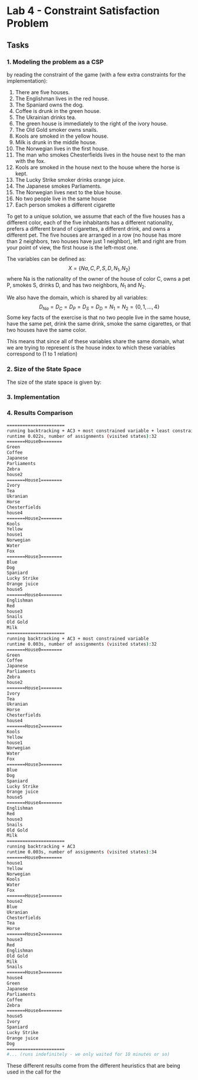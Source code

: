 # Lab 4 - Constraint Satisfaction Problem

## Tasks

### 1. Modeling the problem as a CSP

by reading the constraint of the game (with a few extra constraints for the implementation):

1. There are five houses.
2. The Englishman lives in the red house.
3. The Spaniard owns the dog.
4. Coffee is drunk in the green house.
5. The Ukrainian drinks tea.
6. The green house is immediately to the right of the ivory house.
7. The Old Gold smoker owns snails.
8. Kools are smoked in the yellow house.
9. Milk is drunk in the middle house.
10. The Norwegian lives in the first house.
11. The man who smokes Chesterfields lives in the house next to the man with the fox.
12. Kools are smoked in the house next to the house where the horse is kept.
13. The Lucky Strike smoker drinks orange juice.
14. The Japanese smokes Parliaments.
15. The Norwegian lives next to the blue house.
16. No two people live in the same house
17. Each person smokes a different cigarette

To get to a unique solution, we assume that each of the five houses has a different color, each
of the five inhabitants has a different nationality, prefers a different brand of cigarettes, a different
drink, and owns a different pet. The five houses are arranged in a row (no house has more than
2 neighbors, two houses have just 1 neighbor), left and right are from your point of view, the first
house is the left-most one.

The variables can be defined as:
$$
X = \{Na, C, P, S, D, N_1, N_2\}
$$
where Na is the nationality of the owner of the house of color C, owns a pet P, smokes S, drinks D, and has two neighbors, $N_1$ and $N_2$.

We also have the domain, which is shared by all variables:
$$
D_{Na}=D_C=D_P= D_S= D_D=N_1=N_2=\{0, 1,\dots,4\}
$$
Some key facts of the exercise is that no two people live in the same house, have the same pet, drink the same drink, smoke the same cigarettes, or that two houses have the same color.

This means that since all of these variables share the same domain, what we are trying to represent is the house index to which these variables correspond to (1 to 1 relation)

### 2. Size of the State Space

The size of the state space is given by:





### 3. Implementation

### 4. Results Comparison

```sh
======================
running backtracking + AC3 + most constrained variable + least constraining value
runtime 0.022s, number of assignments (visited states):32
=======House0========
Green
Coffee
Japanese
Parliaments
Zebra
house2
=======House1========
Ivory
Tea
Ukranian
Horse
Chesterfields
house4
=======House2========
Kools
Yellow
house1
Norwegian
Water
Fox
=======House3========
Blue
Dog
Spaniard
Lucky Strike
Orange juice
house5
=======House4========
Englishman
Red
house3
Snails
Old Gold
Milk
======================
running backtracking + AC3 + most constrained variable
runtime 0.003s, number of assignments (visited states):32
=======House0========
Green
Coffee
Japanese
Parliaments
Zebra
house2
=======House1========
Ivory
Tea
Ukranian
Horse
Chesterfields
house4
=======House2========
Kools
Yellow
house1
Norwegian
Water
Fox
=======House3========
Blue
Dog
Spaniard
Lucky Strike
Orange juice
house5
=======House4========
Englishman
Red
house3
Snails
Old Gold
Milk
======================
running backtracking + AC3
runtime 0.003s, number of assignments (visited states):34
=======House0========
house1
Yellow
Norwegian
Kools
Water
Fox
=======House1========
house2
Blue
Ukranian
Chesterfields
Tea
Horse
=======House2========
house3
Red
Englishman
Old Gold
Milk
Snails
=======House3========
house4
Green
Japanese
Parliaments
Coffee
Zebra
=======House4========
house5
Ivory
Spaniard
Lucky Strike
Orange juice
Dog
======================
#... (runs indefinitely - we only waited for 10 minutes or so)
```

These different results come from the different heuristics that are being used in the call for the 

